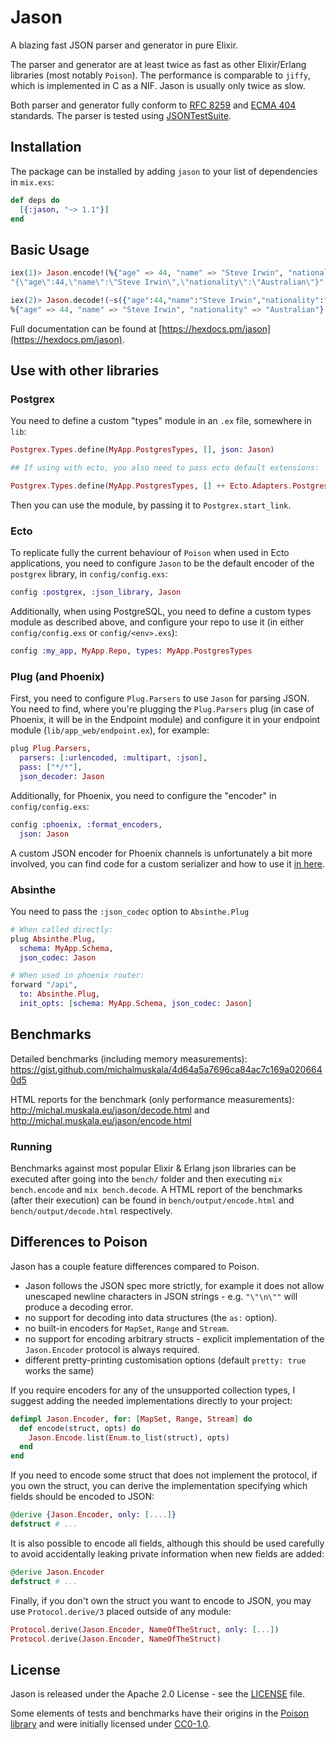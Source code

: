 # Jason

A blazing fast JSON parser and generator in pure Elixir.

The parser and generator are at least twice as fast as other Elixir/Erlang libraries
(most notably `Poison`).
The performance is comparable to `jiffy`, which is implemented in C as a NIF.
Jason is usually only twice as slow.

Both parser and generator fully conform to
[RFC 8259](https://tools.ietf.org/html/rfc8259) and
[ECMA 404](http://www.ecma-international.org/publications/standards/Ecma-404.htm)
standards. The parser is tested using [JSONTestSuite](https://github.com/nst/JSONTestSuite).

## Installation

The package can be installed by adding `jason` to your list of dependencies
in `mix.exs`:

```elixir
def deps do
  [{:jason, "~> 1.1"}]
end
```

## Basic Usage

``` elixir
iex(1)> Jason.encode!(%{"age" => 44, "name" => "Steve Irwin", "nationality" => "Australian"})
"{\"age\":44,\"name\":\"Steve Irwin\",\"nationality\":\"Australian\"}"

iex(2)> Jason.decode!(~s({"age":44,"name":"Steve Irwin","nationality":"Australian"}))
%{"age" => 44, "name" => "Steve Irwin", "nationality" => "Australian"}
```

Full documentation can be found at [https://hexdocs.pm/jason](https://hexdocs.pm/jason).

## Use with other libraries

### Postgrex

You need to define a custom "types" module in an `.ex` file, somewhere in `lib`:

```elixir
Postgrex.Types.define(MyApp.PostgresTypes, [], json: Jason)

## If using with ecto, you also need to pass ecto default extensions:

Postgrex.Types.define(MyApp.PostgresTypes, [] ++ Ecto.Adapters.Postgres.extensions(), json: Jason)
```

Then you can use the module, by passing it to `Postgrex.start_link`.
### Ecto

To replicate fully the current behaviour of `Poison` when used in Ecto applications,
you need to configure `Jason` to be the default encoder of the `postgrex` library, in `config/config.exs`:

```elixir
config :postgrex, :json_library, Jason
```

Additionally, when using PostgreSQL, you need to define a custom types module as described
above, and configure your repo to use it (in either `config/config.exs` or `config/<env>.exs`):

```elixir
config :my_app, MyApp.Repo, types: MyApp.PostgresTypes
```

### Plug (and Phoenix)

First, you need to configure `Plug.Parsers` to use `Jason` for parsing JSON. You need to find,
where you're plugging the `Plug.Parsers` plug (in case of Phoenix, it will be in the
Endpoint module) and configure it in your endpoint module (`lib/app_web/endpoint.ex`),
for example:

```elixir
plug Plug.Parsers,
  parsers: [:urlencoded, :multipart, :json],
  pass: ["*/*"],
  json_decoder: Jason
```

Additionally, for Phoenix, you need to configure the "encoder" in `config/config.exs`:

```elixir
config :phoenix, :format_encoders,
  json: Jason
```

A custom JSON encoder for Phoenix channels is unfortunately a bit more involved,
you can find code for a custom serializer and how to use it [in here](https://gist.github.com/michalmuskala/d5fabcd26be2befdfb72b72e0b0f2797).

### Absinthe

You need to pass the `:json_codec` option to `Absinthe.Plug`

```elixir
# When called directly:
plug Absinthe.Plug,
  schema: MyApp.Schema,
  json_codec: Jason

# When used in phoenix router:
forward "/api",
  to: Absinthe.Plug,
  init_opts: [schema: MyApp.Schema, json_codec: Jason]
```

## Benchmarks

Detailed benchmarks (including memory measurements):
https://gist.github.com/michalmuskala/4d64a5a7696ca84ac7c169a0206640d5

HTML reports for the benchmark (only performance measurements):
http://michal.muskala.eu/jason/decode.html and http://michal.muskala.eu/jason/encode.html

### Running

Benchmarks against most popular Elixir & Erlang json libraries can be executed after
going into the `bench/` folder and then executing `mix bench.encode` and `mix bench.decode`.
A HTML report of the benchmarks (after their execution) can be found in
`bench/output/encode.html` and `bench/output/decode.html` respectively.

## Differences to Poison

Jason has a couple feature differences compared to Poison.

  * Jason follows the JSON spec more strictly, for example it does not allow
    unescaped newline characters in JSON strings - e.g. `"\"\n\""` will
    produce a decoding error.
  * no support for decoding into data structures (the `as:` option).
  * no built-in encoders for `MapSet`, `Range` and `Stream`.
  * no support for encoding arbitrary structs - explicit implementation
    of the `Jason.Encoder` protocol is always required.
  * different pretty-printing customisation options (default `pretty: true` works the same)

If you require encoders for any of the unsupported collection types, I suggest
adding the needed implementations directly to your project:

```elixir
defimpl Jason.Encoder, for: [MapSet, Range, Stream] do
  def encode(struct, opts) do
    Jason.Encode.list(Enum.to_list(struct), opts)
  end
end
```

If you need to encode some struct that does not implement the protocol,
if you own the struct, you can derive the implementation specifying
which fields should be encoded to JSON:

```elixir
@derive {Jason.Encoder, only: [....]}
defstruct # ...
```

It is also possible to encode all fields, although this should be
used carefully to avoid accidentally leaking private information
when new fields are added:

```elixir
@derive Jason.Encoder
defstruct # ...
```

Finally, if you don't own the struct you want to encode to JSON,
you may use `Protocol.derive/3` placed outside of any module:

```elixir
Protocol.derive(Jason.Encoder, NameOfTheStruct, only: [...])
Protocol.derive(Jason.Encoder, NameOfTheStruct)
```

## License

Jason is released under the Apache 2.0 License - see the [LICENSE](LICENSE) file.

Some elements of tests and benchmarks have their origins in the
[Poison library](https://github.com/devinus/poison) and were initially licensed under [CC0-1.0](https://creativecommons.org/publicdomain/zero/1.0/).
